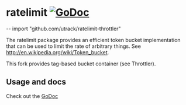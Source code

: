 # ratelimit [![GoDoc](https://godoc.org/github.com/utrack/ratelimit-throttler?status.svg)](https://godoc.org/github.com/utrack/ratelimit-throttler)
--
    import "github.com/utrack/ratelimit-throttler"

The ratelimit package provides an efficient token bucket implementation that can be used to limit the rate of arbitrary things. See http://en.wikipedia.org/wiki/Token_bucket. 

This fork provides tag-based bucket container (see Throttler).

## Usage and docs 
Check out the [GoDoc](https://godoc.org/github.com/utrack/ratelimit-throttler)
